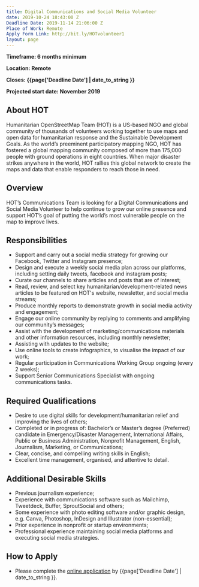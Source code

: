 ```yaml
---
title: Digital Communications and Social Media Volunteer
date: 2019-10-24 18:43:00 Z
Deadline Date: 2019-11-14 21:06:00 Z
Place of Work: Remote
Apply Form Link: http://bit.ly/HOTvolunteer1
layout: page
---
```


**Timeframe: 6 months minimum**

**Location: Remote**

**Closes: {{page['Deadline Date'] | date_to_string }}**

**Projected start date: November 2019**

## About HOT
Humanitarian OpenStreetMap Team (HOT) is a US-based NGO and global community of thousands of volunteers working together to use maps and open data for humanitarian response and the Sustainable Development Goals. As the world’s preeminent participatory mapping NGO, HOT has fostered a global mapping community composed of more than 175,000 people with ground operations in eight countries. When major disaster strikes anywhere in the world, HOT rallies this global network to create the maps and data that enable responders to reach those in need.

## Overview
HOT’s Communications Team is looking for a Digital Communications and Social Media Volunteer to help continue to grow our online presence and support HOT’s goal of putting the world’s most vulnerable people on the map to improve lives.

## Responsibilities
* Support and carry out a social media strategy for growing our Facebook, Twitter and Instagram presence;
* Design and execute a weekly social media plan across our platforms, including setting daily tweets, facebook and instagram posts;  
* Curate our channels to share articles and posts that are of interest;
* Read, review, and select key humanitarian/development-related news articles to be featured on HOT's website, newsletter, and social media streams;
* Produce monthly reports to demonstrate growth in social media activity and engagement;
* Engage our online community by replying to comments and amplifying our community’s messages;
* Assist with the development of marketing/communications materials and other information resources, including monthly newsletter; 
* Assisting with updates to the website; 
* Use online tools to create infographics, to visualise the impact of our work;
* Regular participation in Communications Working Group ongoing (every 2 weeks);
* Support Senior Communications Specialist with ongoing communications tasks.


## Required Qualifications
* Desire to use digital skills for development/humanitarian relief and improving the lives of others;
* Completed or in progress of: Bachelor’s or Master’s degree (Preferred) candidate in Emergency/Disaster Management, International Affairs, Public or Business
Administration, Nonprofit Management, English, Journalism, Marketing, or Communications;
* Clear, concise, and compelling writing skills in English;
* Excellent time management, organised, and attentive to detail.

## Additional Desirable Skills
* Previous journalism experience; 
* Experience with communications software such as Mailchimp, Tweetdeck, Buffer, SproutSocial and others;
* Some experience with photo editing software and/or graphic design, e.g. Canva, Photoshop, InDesign and Illustrator (non-essential);
* Prior experience in nonprofit or startup environments;
* Professional experience maintaining social media platforms and executing social media strategies.

## How to Apply 
* Please complete the [online application](http://bit.ly/HOTvolunteer1) by {{page['Deadline Date'] | date_to_string }}. 